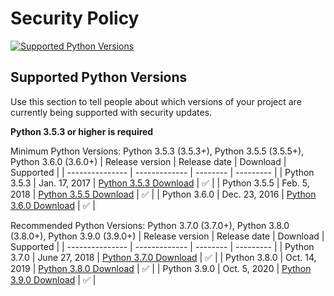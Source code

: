 # Security Policy

[![Supported Python Versions](https://img.shields.io/badge/python-3.5%20%7C%203.6%20%7C%203.7%20%7C%203.8%20%7C%203.9-blue?style=for-the-badge)](https://github.com/MirayXS/RoUpdates/blob/main/SECURITY.md)

## Supported Python Versions

Use this section to tell people about which versions of your project are
currently being supported with security updates.

**Python 3.5.3 or higher is required**

Minimum Python Versions: Python 3.5.3 (3.5.3+), Python 3.5.5 (3.5.5+), Python 3.6.0 (3.6.0+)
| Release version | Release date  | Download | Supported |
| --------------- | ------------- | -------- | --------- |
| Python 3.5.3    | Jan. 17, 2017 | [Python 3.5.3 Download](https://www.python.org/downloads/release/python-353) | :white_check_mark: |
| Python 3.5.5    | Feb. 5, 2018  | [Python 3.5.5 Download](https://www.python.org/downloads/release/python-355) | :white_check_mark: |
| Python 3.6.0    | Dec. 23, 2016 | [Python 3.6.0 Download](https://www.python.org/downloads/release/python-360) | :white_check_mark: |

Recommended Python Versions: Python 3.7.0 (3.7.0+), Python 3.8.0 (3.8.0+), Python 3.9.0 (3.9.0+)
| Release version | Release date  | Download | Supported |
| --------------- | ------------- | -------- | --------- |
| Python 3.7.0    | June 27, 2018 | [Python 3.7.0 Download](https://www.python.org/downloads/release/python-370) | :white_check_mark: |
| Python 3.8.0    | Oct. 14, 2019 | [Python 3.8.0 Download](https://www.python.org/downloads/release/python-380) | :white_check_mark: |
| Python 3.9.0    | Oct. 5, 2020  | [Python 3.9.0 Download](https://www.python.org/downloads/release/python-390) | :white_check_mark: |
